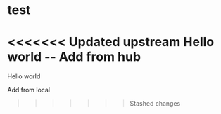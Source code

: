 # test
<<<<<<< Updated upstream
Hello world -- Add from hub
=======
Hello world

Add from local
>>>>>>> Stashed changes
